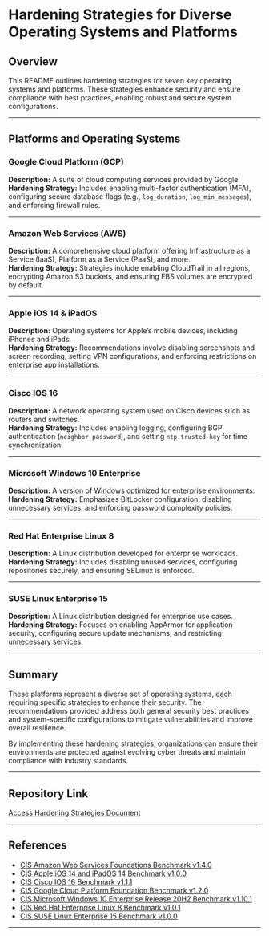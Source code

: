 # Hardening Strategies for Diverse Operating Systems and Platforms

## Overview

This README outlines hardening strategies for seven key operating systems and platforms. These strategies enhance security and ensure compliance with best practices, enabling robust and secure system configurations.

---

## Platforms and Operating Systems

### Google Cloud Platform (GCP)
**Description:** A suite of cloud computing services provided by Google.  
**Hardening Strategy:** Includes enabling multi-factor authentication (MFA), configuring secure database flags (e.g., `log_duration`, `log_min_messages`), and enforcing firewall rules.

---

### Amazon Web Services (AWS)
**Description:** A comprehensive cloud platform offering Infrastructure as a Service (IaaS), Platform as a Service (PaaS), and more.  
**Hardening Strategy:** Strategies include enabling CloudTrail in all regions, encrypting Amazon S3 buckets, and ensuring EBS volumes are encrypted by default.

---

### Apple iOS 14 & iPadOS
**Description:** Operating systems for Apple’s mobile devices, including iPhones and iPads.  
**Hardening Strategy:** Recommendations involve disabling screenshots and screen recording, setting VPN configurations, and enforcing restrictions on enterprise app installations.

---

### Cisco IOS 16
**Description:** A network operating system used on Cisco devices such as routers and switches.  
**Hardening Strategy:** Includes enabling logging, configuring BGP authentication (`neighbor password`), and setting `ntp trusted-key` for time synchronization.

---

### Microsoft Windows 10 Enterprise
**Description:** A version of Windows optimized for enterprise environments.  
**Hardening Strategy:** Emphasizes BitLocker configuration, disabling unnecessary services, and enforcing password complexity policies.

---

### Red Hat Enterprise Linux 8
**Description:** A Linux distribution developed for enterprise workloads.  
**Hardening Strategy:** Includes disabling unused services, configuring repositories securely, and ensuring SELinux is enforced.

---

### SUSE Linux Enterprise 15
**Description:** A Linux distribution designed for enterprise use cases.  
**Hardening Strategy:** Focuses on enabling AppArmor for application security, configuring secure update mechanisms, and restricting unnecessary services.

---

## Summary

These platforms represent a diverse set of operating systems, each requiring specific strategies to enhance their security. The recommendations provided address both general security best practices and system-specific configurations to mitigate vulnerabilities and improve overall resilience.

By implementing these hardening strategies, organizations can ensure their environments are protected against evolving cyber threats and maintain compliance with industry standards.

---

## Repository Link

[Access Hardening Strategies Document](https://github.com/StephVergil/Cybersecurity-Projects/blob/main/Project%20Fortifying%20Foundations%2020%20Key%20Hardening%20Strategies%20Across%20Diverse%20Systems%5E.docx)

---

## References

- [CIS Amazon Web Services Foundations Benchmark v1.4.0](https://github.com/StephVergil/Hardening-Strategies-for-Diverse-Operating-Systems-and-Platforms/blob/main/CIS_Amazon_Web_Services_Foundations_Benchmark_v1.4.0.pdf)  
- [CIS Apple iOS 14 and iPadOS 14 Benchmark v1.0.0](https://github.com/StephVergil/Hardening-Strategies-for-Diverse-Operating-Systems-and-Platforms/blob/main/CIS_Apple_iOS_14_and_iPadOS_14_Benchmark_v1.0.0_PDF.pdf)  
- [CIS Cisco IOS 16 Benchmark v1.1.1](https://github.com/StephVergil/Hardening-Strategies-for-Diverse-Operating-Systems-and-Platforms/blob/main/CIS_Cisco_IOS_16_Benchmark_v1.1.1.pdf)  
- [CIS Google Cloud Platform Foundation Benchmark v1.2.0](https://github.com/StephVergil/Hardening-Strategies-for-Diverse-Operating-Systems-and-Platforms/blob/main/CIS_Google_Cloud_Platform_Foundation_Benchmark_v1.2.0.pdf)  
- [CIS Microsoft Windows 10 Enterprise Release 20H2 Benchmark v1.10.1](https://github.com/StephVergil/Hardening-Strategies-for-Diverse-Operating-Systems-and-Platforms/blob/main/CIS_Microsoft_Windows_10_Enterprise_Release_20H2_Benchmark_v1.10.1.pdf)  
- [CIS Red Hat Enterprise Linux 8 Benchmark v1.0.1](https://github.com/StephVergil/Hardening-Strategies-for-Diverse-Operating-Systems-and-Platforms/blob/main/CIS_Red_Hat_Enterprise_Linux_8_Benchmark_v1.0.1.pdf)  
- [CIS SUSE Linux Enterprise 15 Benchmark v1.0.0](https://github.com/StephVergil/Hardening-Strategies-for-Diverse-Operating-Systems-and-Platforms/blob/main/CIS_SUSE_Linux_Enterprise_15_Benchmark_v1.0.0.pdf)

---
